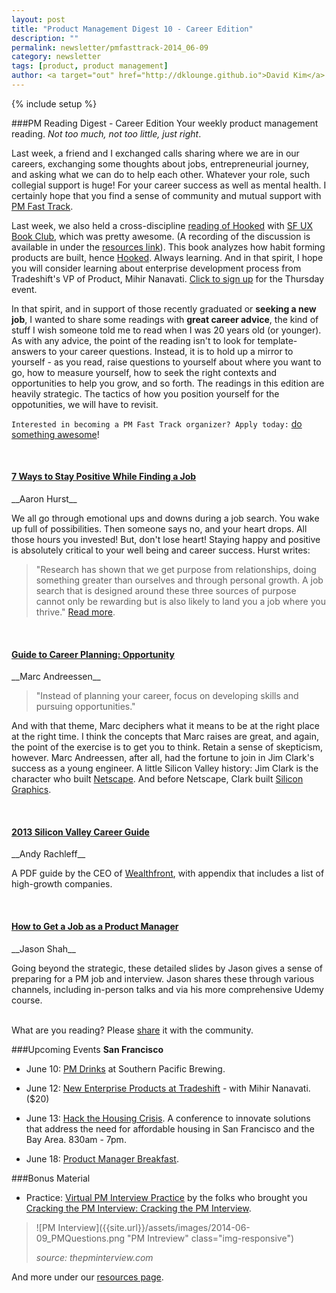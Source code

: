 ```yaml
---
layout: post
title: "Product Management Digest 10 - Career Edition"
description: ""
permalink: newsletter/pmfasttrack-2014_06-09
category: newsletter
tags: [product, product management]
author: <a target="out" href="http://dklounge.github.io">David Kim</a>
---
```

{% include setup %}

###PM Reading Digest - Career Edition
Your weekly product management reading. _Not too much, not too little, just right_.

Last week, a friend and I exchanged calls sharing where we are in our careers, exchanging some thoughts about jobs, entrepreneurial journey, and asking what we can do to help each other.  Whatever your role, such collegial support is huge! For your career success as well as mental health.  I certainly hope that you find a sense of community and mutual support with [PM Fast Track](http://productmanagementfasttrack.com/pages/about.html).

Last week, we also held a cross-discipline <a target="_" href="http://www.meetup.com/ProductManagementFastTrack/events/185249032/">reading of Hooked</a> with <a target="_" href="http://www.meetup.com/SF-UX-Book-Club/">SF UX Book Club</a>, which was pretty awesome.  (A recording of the discussion is available in under the [resources link]({{BASE_URL}}/resources/)). This book analyzes how habit forming products are built, hence <a target="_" href="http://www.amazon.com/gp/product/B00HJ4A43S/ref=as_li_ss_tl?ie=UTF8&camp=1789&creative=390957&creativeASIN=B00HJ4A43S&linkCode=as2&tag=pmft-20">Hooked</a>.  Always learning.  And in that spirit, I hope you will consider learning about enterprise development process from Tradeshift\'s VP of Product, Mihir Nanavati.  <a target="_" href="http://www.meetup.com/ProductManagementFastTrack/events/182734212/">Click to sign up</a> for the Thursday event.

In that spirit, and in support of those recently graduated or __seeking a new job__, I wanted to share some readings with __great career advice__, the kind of stuff I wish someone told me to read when I was 20 years old (or younger).  As with any advice, the point of the reading isn\'t to look for template-answers to your career questions.  Instead, it is to hold up a mirror to yourself - as you read, raise questions to yourself about where you want to go, how to measure yourself, how to seek the right contexts and opportunities to help you grow, and so forth.  The readings in this edition are heavily strategic.  The tactics of how you position yourself for the oppotunities, we will have to revisit.

`Interested in becoming a PM Fast Track organizer? Apply today:` <a target="_" href="http://goo.gl/PDWGRI">do something awesome</a>!

<br />

<h4><a target="out" href="https://www.linkedin.com/today/post/article/20140602135657-201849-8-ways-to-stay-while-finding-a-job?
">7 Ways to Stay Positive While Finding a Job</a></h4>
__Aaron Hurst__

We all go through emotional ups and downs during a job search.  You wake up full of possibilities.  Then someone says no, and your heart drops.  All those hours you invested!  But, don\'t lose heart! Staying happy and positive is absolutely critical to your well being and career success.  Hurst writes:

>"Research has shown that we get purpose from relationships, doing something greater than ourselves and through personal growth. A job search that is designed around these three sources of purpose cannot only be rewarding but is also likely to land you a job where you thrive." <a target="_" href="#">Read more</a>.
>

<br />
<h4><a target="_" href="http://pmarchive.com/guide_to_career_planning_part1.html">Guide to Career Planning: Opportunity</a></h4>
__Marc Andreessen__

>"Instead of planning your career, focus on developing skills and pursuing opportunities."
>

And with that theme, Marc deciphers what it means to be at the right place at the right time.  I think the concepts that Marc raises are great, and again, the point of the exercise is to get you to think.  Retain a sense of skepticism, however.  Marc Andreessen, after all, had the fortune to join in Jim Clark\'s success as a young engineer.  A little Silicon Valley history: Jim Clark is the character who built <a target="_" href="http://en.wikipedia.org/wiki/Netscape">Netscape</a>.  And before Netscape, Clark built <a target="_" href="http://www.sgi.com/">Silicon Graphics</a>.

<br />
<h4><a target="_" href="https://info.wealthfront.com/SiliconValleyCareerGuide.html">2013 Silicon Valley Career Guide</a></h4>
__Andy Rachleff__

A PDF guide by the CEO of <a target="_" href="http://wealthfront.com">Wealthfront</a>, with appendix that includes a list of high-growth companies.

<br />
<h4><a target="_" href="http://www.slideshare.net/jasonshah1/getting-hired-productmanager-slides">How to Get a Job as a Product Manager</a></h4>
__Jason Shah__

Going beyond the strategic, these detailed slides by Jason gives a sense of preparing for a PM job and interview.  Jason shares these through various channels, including in-person talks and via his more comprehensive Udemy course.

<br />
What are you reading? Please <a target="out" href="http://goo.gl/9FFpkg">share</a> it with the community.

###Upcoming Events
__San Francisco__

* June 10: <a target="_" href="http://www.meetup.com/SF-Product-Managers/events/186579272/">PM Drinks</a> at Southern Pacific Brewing.

* June 12: <a target="_" href="http://www.meetup.com/ProductManagementFastTrack/events/182734212">New Enterprise Products at Tradeshift</a> - with Mihir Nanavati. ($20)

* June 13: <a target="_" href="http://sfpublicpress.org/housinghack">Hack the Housing Crisis</a>. A conference to innovate solutions that address the need for affordable housing in San Francisco and the Bay Area. 830am - 7pm.

* June 18: <a target="_" href="http://www.meetup.com/Product-Manager-Breakfast/events/177483622/">Product Manager Breakfast</a>.

###Bonus Material
* Practice: <a target="_" href="http://thepminterview.com/">Virtual PM Interview Practice</a> by the folks who brought you <a target="out" href="http://www.amazon.com/gp/product/B00ISYMUR6/ref=as_li_ss_tl?ie=UTF8&camp=1789&creative=390957&creativeASIN=B00ISYMUR6&linkCode=as2&tag=pmft-20">Cracking the PM Interview: Cracking the PM Interview</a>.

> ![PM Interview]({{site.url}}/assets/images/2014-06-09_PMQuestions.png "PM Intreview" class="img-responsive")
>
> _source: thepminterview.com_

And more under our [resources page]({{BASE_URL}}/resources/).

